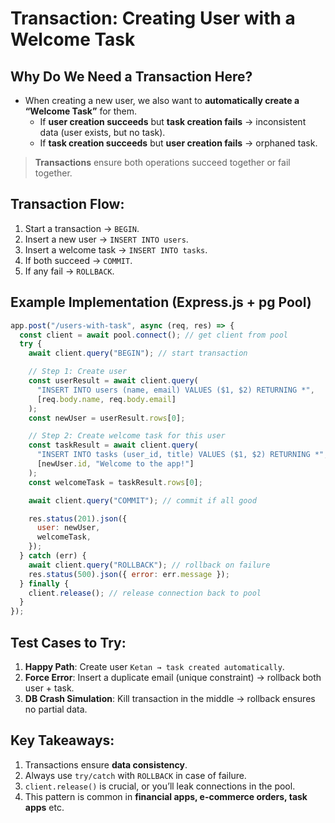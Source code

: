 # Transaction: Creating User with a Welcome Task

## Why Do We Need a Transaction Here?

- When creating a new user, we also want to **automatically create a “Welcome Task”** for them.
  - If **user creation succeeds** but **task creation fails** → inconsistent data (user exists, but no task).
  - If **task creation succeeds** but **user creation fails** → orphaned task.

> **Transactions** ensure both operations succeed together or fail together.

## Transaction Flow:

1. Start a transaction → `BEGIN`.
2. Insert a new user → `INSERT INTO users`.
3. Insert a welcome task → `INSERT INTO tasks`.
4. If both succeed → `COMMIT`.
5. If any fail → `ROLLBACK`.

## Example Implementation (Express.js + pg Pool)

```js
app.post("/users-with-task", async (req, res) => {
  const client = await pool.connect(); // get client from pool
  try {
    await client.query("BEGIN"); // start transaction

    // Step 1: Create user
    const userResult = await client.query(
      "INSERT INTO users (name, email) VALUES ($1, $2) RETURNING *",
      [req.body.name, req.body.email]
    );
    const newUser = userResult.rows[0];

    // Step 2: Create welcome task for this user
    const taskResult = await client.query(
      "INSERT INTO tasks (user_id, title) VALUES ($1, $2) RETURNING *",
      [newUser.id, "Welcome to the app!"]
    );
    const welcomeTask = taskResult.rows[0];

    await client.query("COMMIT"); // commit if all good

    res.status(201).json({
      user: newUser,
      welcomeTask,
    });
  } catch (err) {
    await client.query("ROLLBACK"); // rollback on failure
    res.status(500).json({ error: err.message });
  } finally {
    client.release(); // release connection back to pool
  }
});
```

## Test Cases to Try:

1. **Happy Path**: Create user `Ketan → task created automatically`.
2. **Force Error**: Insert a duplicate email (unique constraint) → rollback both user + task.
3. **DB Crash Simulation**: Kill transaction in the middle → rollback ensures no partial data.

## Key Takeaways:

1. Transactions ensure **data consistency**.
2. Always use `try/catch` with `ROLLBACK` in case of failure.
3. `client.release()` is crucial, or you’ll leak connections in the pool.
4. This pattern is common in **financial apps, e-commerce orders, task apps** etc.
